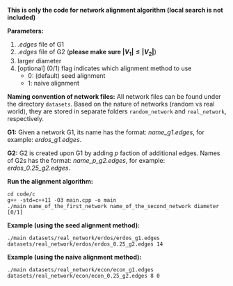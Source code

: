 **This is only the code for network alignment algorithm (local search is not included)**

**Parameters:**
1. *.edges* file of G1
2. *.edges* file of G2 (**please make sure $|V_1| \leq |V_2|$**)
3. larger diameter
4. [optional] (0/1) flag indicates which alignment method to use
    - 0: (default) seed alignment
    - 1: naive alignment
 
**Naming convention of network files:**
All network files can be found under the directory `datasets`. Based on the nature of networks (random vs real world), they are stored in separate folders `random_network` and `real_network`, respectively. 

**G1:** Given a network G1, its name has the format: *name_g1.edges*, for example: *erdos_g1.edges*.

**G2:** G2 is created upon G1 by adding *p* faction of additional edges. Names of G2s has the format: *name_p_g2.edges*, for example: *erdos_0.25_g2.edges*.

**Run the alignment algorithm:**
```
cd code/c
g++ -std=c++11 -O3 main.cpp -o main
./main name_of_the_first_network name_of_the_second_network diameter [0/1]
```

**Example (using the seed alignment method):**
```
./main datasets/real_network/erdos/erdos_g1.edges datasets/real_network/erdos/erdos_0.25_g2.edges 14
```


**Example (using the naive alignment method):**
```
./main datasets/real_network/econ/econ_g1.edges datasets/real_network/econ/econ_0.25_g2.edges 8 0
```
